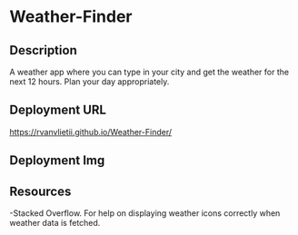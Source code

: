 # Weather-Finder

## Description 
A weather app where you can type in your city and get the weather for the next 12 hours. Plan your day appropriately. 

## Deployment URL
https://rvanvlietii.github.io/Weather-Finder/

## Deployment Img


## Resources
-Stacked Overflow. For help on displaying weather icons correctly when weather data is fetched. 
